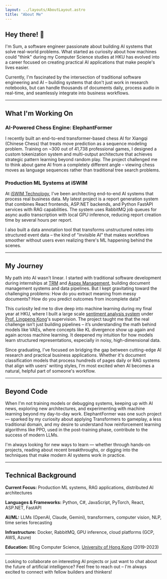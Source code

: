```yaml
---
layout: ../layouts/AboutLayout.astro
title: "About Me"
---
```


## Hey there! 👋

I'm Sum, a software engineer passionate about building AI systems that solve real-world problems. What started as curiosity about how machines could "think" during my Computer Science studies at HKU has evolved into a career focused on creating practical AI applications that make people's lives easier.

Currently, I'm fascinated by the intersection of traditional software engineering and AI – building systems that don't just work in research notebooks, but can handle thousands of documents daily, process audio in real-time, and seamlessly integrate into business workflows.

---

## What I'm Working On

### AI-Powered Chess Engine: ElephantFormer
I recently built an end-to-end transformer-based chess AI for Xiangqi (Chinese Chess) that treats move prediction as a sequence modeling problem. Training on ~300 out of 41,738 professional games, I designed a custom tokenization system and multi-output architecture that achieves strategic pattern learning beyond random play. The project challenged me to think about game AI from a completely different angle – viewing chess moves as language sequences rather than traditional tree search problems.

### Production ML Systems at iSWIM
At [iSWIM Technology](https://iswim.com.hk/), I've been architecting end-to-end AI systems that process real business data. My latest project is a report generation system that combines React frontends, ASP.NET backends, and Python FastAPI services with RAG capabilities. The system uses RabbitMQ job queues for async audio transcription with local GPU inference, reducing report creation time by several hours per report.

I also built a data annotation tool that transforms unstructured notes into structured event data – the kind of "invisible AI" that makes workflows smoother without users even realizing there's ML happening behind the scenes.

---

## My Journey

My path into AI wasn't linear. I started with traditional software development during internships at [TRM](https://www.trm.com.hk/) and [Aspex Management](https://www.aspexmanagement.com/), building document management systems and data pipelines. But I kept gravitating toward the challenging problems: How do you extract meaning from messy documents? How do you predict outcomes from incomplete data?

This curiosity led me to dive deep into machine learning during my final year at HKU, where I built a large scale [sentiment analysis system](https://github.com/SumYg/FYP-Sentiment-Analysis-System) under [Prof. Lingpeng Kong](https://ikekonglp.github.io/)'s supervision. The project taught me that the real challenge isn’t just building pipelines – it’s understanding the math behind models like VAEs, where concepts like KL divergence show up again and again across machine learning. It deepened my intuition for how models learn structured representations, especially in noisy, high-dimensional data.

Since graduating, I've focused on bridging the gap between cutting-edge AI research and practical business applications. Whether it's document classification models that process hundreds of pages daily or RAG systems that align with users' writing styles, I'm most excited when AI becomes a natural, helpful part of someone's workflow.

---

## Beyond Code

When I'm not training models or debugging systems, keeping up with AI news, exploring new architectures, and experimenting with machine learning beyond my day-to-day work. ElephantFormer was one such project — sparked by my curiosity about applying Transformers to gameplay, a less traditional domain, and my desire to understand how reinforcement learning algorithms like PPO, used in the post-training phase, contribute to the success of modern LLMs.

I'm always looking for new ways to learn — whether through hands-on projects, reading about recent breakthroughs, or digging into the techniques that make modern AI systems work in practice.

---

## Technical Background

**Current Focus:** Production ML systems, RAG applications, distributed AI architectures

**Languages & Frameworks:** Python, C#, JavaScript, PyTorch, React, ASP.NET, FastAPI

**AI/ML:** LLMs (OpenAI, Claude, Gemini), transformers, computer vision, NLP, time series forecasting

**Infrastructure:** Docker, RabbitMQ, GPU inference, cloud platforms (GCP, AWS, Azure)

**Education:** BEng Computer Science, [University of Hong Kong](https://www.hku.hk/) (2019-2023)

---

Looking to collaborate on interesting AI projects or just want to chat about the future of artificial intelligence? Feel free to reach out – I'm always excited to connect with fellow builders and thinkers!